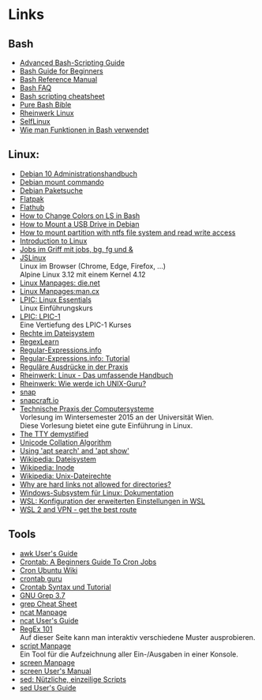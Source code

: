 # Links

## Bash

- [Advanced Bash-Scripting Guide](https://tldp.org/LDP/abs/html/)
- [Bash Guide for Beginners](https://tldp.org/LDP/Bash-Beginners-Guide/html/)
- [Bash Reference Manual](https://www.gnu.org/software/bash/manual/html_node/index.html)
- [Bash FAQ](https://mywiki.wooledge.org/BashFAQ/)
- [Bash scripting cheatsheet](https://devhints.io/bash)
- [Pure Bash Bible](https://github.com/tcauduro/pure-bash-bible)
- [Rheinwerk Linux](https://openbook.rheinwerk-verlag.de/linux/linux_kap11_001.html)
- [SelfLinux](https://www.selflinux.org/selflinux/html/shellprogrammierung.html)
- [Wie man Funktionen in Bash verwendet](https://www.delftstack.com/de/howto/linux/how-to-use-functions-in-bash/)

## Linux:

- [Debian 10 Administrationshandbuch](https://debian-handbook.info/browse/de-DE/stable/index.html)
- [Debian mount commando](https://manpages.debian.org/bullseye/mount/mount.8.en.html)
- [Debian Paketsuche](https://packages.debian.org/index)
- [Flatpak](https://flatpak.org/)
- [Flathub](https://flathub.org/)
- [How to Change Colors on LS in Bash](https://linuxhint.com/ls_colors_bash/)
- [How to Mount a USB Drive in Debian](https://linuxhint.com/mount_usb_drive_debian/)
- [How to mount partition with ntfs file system and read write access](https://linuxconfig.org/how-to-mount-partition-with-ntfs-file-system-and-read-write-access)
- [Introduction to Linux](https://tldp.org/LDP/intro-linux/html/index.html)
- [Jobs im Griff mit jobs, bg, fg und &](https://www.linux-community.de/ausgaben/easylinux/2009/03/jobs-im-griff-mit-jobs-bg-fg-und/)
- [JSLinux](https://bellard.org/jslinux/vm.html?url=alpine-x86.cfg&mem=192)  
  Linux im Browser (Chrome, Edge, Firefox, ...)  
  Alpine Linux 3.12 mit einem Kernel 4.12
- [Linux Manpages: die.net](https://linux.die.net/man/)
- [Linux Manpages:man.cx](https://man.cx/)
- [LPIC: Linux Essentials](https://learning.lpi.org/pdfstore/LPI-Learning-Material-010-160-de.pdf)  
  Linux Einführungskurs
- [LPIC: LPIC-1](https://learning.lpi.org/pdfstore/LPI-Learning-Material-101-500-de.pdf)  
  Eine Vertiefung des LPIC-1 Kurses
- [Rechte im Dateisystem](https://www.informatik-aktuell.de/betrieb/betriebssysteme/rechte-im-dateisystem-mehr-als-nur-rwx.html)
- [RegexLearn](https://regexlearn.com/)
- [ Regular-Expressions.info](https://www.regular-expressions.info/)
- [ Regular-Expressions.info: Tutorial](https://www.regular-expressions.info/tutorial.html)
- [Reguläre Ausdrücke in der Praxis](https://de.wikipedia.org/wiki/Regul%C3%A4rer_Ausdruck#Regul%C3%A4re_Ausdr%C3%BCcke_in_der_Praxis)
- [Rheinwerk: Linux - Das umfassende Handbuch](https://openbook.rheinwerk-verlag.de/linux/index.html)
- [Rheinwerk: Wie werde ich UNIX-Guru?](https://openbook.rheinwerk-verlag.de/unix_guru/)
- [snap](https://wiki.ubuntuusers.de/snap/)
- [snapcraft.io](https://snapcraft.io/)
- [Technische Praxis der Computersysteme](https://www.mat.univie.ac.at/~praxis/wisem15/vorlesung.html)  
  Vorlesung im Wintersemester 2015 an der Universität Wien.  
  Diese Vorlesung bietet eine gute Einführung in Linux.
- [The TTY demystified](http://linusakesson.net/programming/tty/index.php)
- [Unicode Collation Algorithm](https://unicode.org/reports/tr10/)
- [Using 'apt search' and 'apt show'](https://itsfoss.com/apt-search-command/)
- [Wikipedia: Dateisystem](https://de.wikipedia.org/wiki/Dateisystem)
- [Wikipedia: Inode](https://de.wikipedia.org/wiki/Inode)
- [Wikipedia: Unix-Dateirechte](https://de.wikipedia.org/wiki/Unix-Dateirechte)
- [Why are hard links not allowed for directories?](https://askubuntu.com/questions/210741/why-are-hard-links-not-allowed-for-directories)
- [Windows-Subsystem für Linux: Dokumentation](https://docs.microsoft.com/de-de/windows/wsl/)
- [WSL: Konfiguration der erweiterten Einstellungen in WSL](https://docs.microsoft.com/de-de/windows/wsl/wsl-config)
- [WSL 2 and VPN - get the best route](https://janovesk.com/wsl/2022/01/21/wsl2-and-vpn-routing.html)

## Tools

- [awk User's Guide](https://www.gnu.org/software/gawk/manual/gawk.html)
- [Crontab: A Beginners Guide To Cron Jobs](https://ostechnix.com/a-beginners-guide-to-cron-jobs/)
- [Cron Ubuntu Wiki](https://wiki.ubuntuusers.de/Cron/)
- [crontab guru](https://crontab.guru/)
- [Crontab Syntax und Tutorial](https://www.stetic.com/developer/cronjob-linux-tutorial-und-crontab-syntax/)
- [GNU Grep 3.7](https://www.gnu.org/software/grep/manual/grep.html)
- [ grep Cheat Sheet](https://ryanstutorials.net/linuxtutorial/cheatsheetgrep.php)
- [ncat Manpage](https://man.cx/ncat)
- [ncat User's Guide]( https://nmap.org/ncat/guide/)
- [RegEx 101](https://regex101.com/)  
  Auf dieser Seite kann man interaktiv verschiedene Muster ausprobieren.
- [script Manpage](https://man.cx/script(1)/de)  
  Ein Tool für die Aufzeichnung aller Ein-/Ausgaben in einer Konsole.
- [screen Manpage](https://man.cx/screen)
- [screen User's Manual](https://www.gnu.org/software/screen/manual/)
- [sed: Nützliche, einzeilige Scripts](http://sed.sourceforge.net/sed1line_de.html)
- [sed User's Guide](https://www.gnu.org/software/sed/manual/sed.html)

